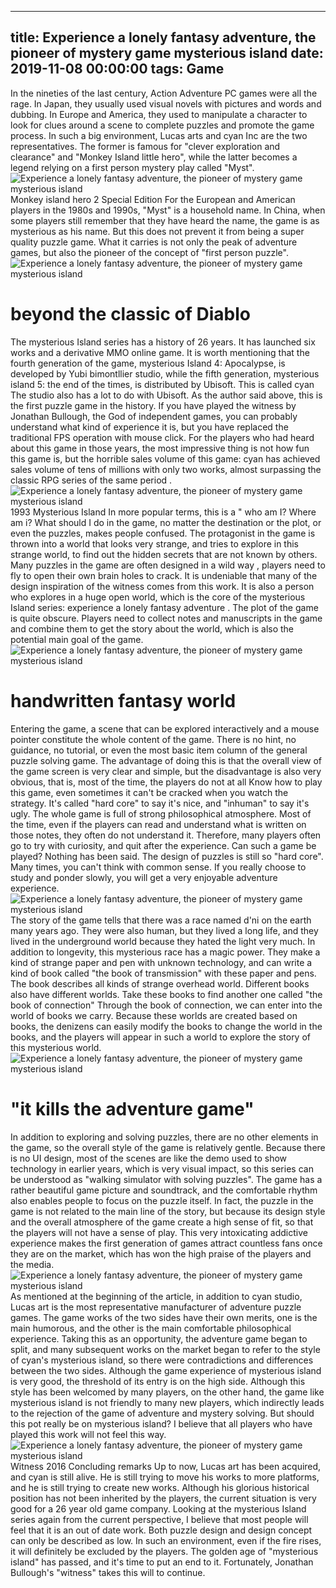 
---
title: Experience a lonely fantasy adventure, the pioneer of mystery game mysterious island
date: 2019-11-08 00:00:00
tags:  Game
---
In the nineties of the last century, Action Adventure PC games were all the rage. In Japan, they usually used visual novels with pictures and words and dubbing. In Europe and America, they used to manipulate a character to look for clues around a scene to complete puzzles and promote the game process. In such a big environment, Lucas arts and cyan Inc are the two representatives. The former is famous for "clever exploration and clearance" and "Monkey Island little hero", while the latter becomes a legend relying on a first person mystery play called "Myst".
![Experience a lonely fantasy adventure, the pioneer of mystery game mysterious island](cc1a3e6f1777415492e8d2775439e6e9.jpg)
Monkey island hero 2 Special Edition
For the European and American players in the 1980s and 1990s, "Myst" is a household name. In China, when some players still remember that they have heard the name, the game is as mysterious as his name. But this does not prevent it from being a super quality puzzle game. What it carries is not only the peak of adventure games, but also the pioneer of the concept of "first person puzzle".  
![Experience a lonely fantasy adventure, the pioneer of mystery game mysterious island](0f93c70f4ecf494abff59bec1a6fd96f.jpg)
# beyond the classic of Diablo
The mysterious Island series has a history of 26 years. It has launched six works and a derivative MMO online game. It is worth mentioning that the fourth generation of the game, mysterious Island 4: Apocalypse, is developed by Yubi bimontllier studio, while the fifth generation, mysterious island 5: the end of the times, is distributed by Ubisoft. This is called cyan The studio also has a lot to do with Ubisoft.
As the author said above, this is the first puzzle game in the history. If you have played the witness by Jonathan Bullough, the God of independent games, you can probably understand what kind of experience it is, but you have replaced the traditional FPS operation with mouse click. For the players who had heard about this game in those years, the most impressive thing is not how fun this game is, but the horrible sales volume of this game:   cyan has achieved sales volume of tens of millions with only two works, almost surpassing the classic RPG series of the same period  .
![Experience a lonely fantasy adventure, the pioneer of mystery game mysterious island](77829cf52b3c426599fdb952cfa02a0e.jpg)
1993 Mysterious Island
In more popular terms, this is a "  who am I? Where am i? What should I do   in the game, no matter the destination or the plot, or even the puzzles, makes people confused. The protagonist in the game is thrown into a world that looks very strange, and tries to explore in this strange world, to find out the hidden secrets that are not known by others. Many puzzles in the game are often designed in a wild way , players need to fly to open their own brain holes to crack. It is undeniable that many of the design inspiration of the witness comes from this work. It is also a person who explores in a huge open world, which is the core of the mysterious Island series:   experience a lonely fantasy adventure  . The plot of the game is quite obscure. Players need to collect notes and manuscripts in the game and combine them to get the story about the world, which is also the potential main goal of the game.
![Experience a lonely fantasy adventure, the pioneer of mystery game mysterious island](7e5a6820f7a1417691881aa0bdd7ffaa.jpg)
# handwritten fantasy world
Entering the game, a scene that can be explored interactively and a mouse pointer constitute the whole content of the game. There is no hint, no guidance, no tutorial, or even the most basic item column of the general puzzle solving game. The advantage of doing this is that the overall view of the game screen is very clear and simple, but the disadvantage is also very obvious, that is, most of the time, the players do not at all Know how to play this game, even sometimes it can't be cracked when you watch the strategy. It's called "hard core" to say it's nice, and "inhuman" to say it's ugly.
The whole game is full of strong philosophical atmosphere. Most of the time, even if the players can read and understand what is written on those notes, they often do not understand it. Therefore, many players often go to try with curiosity, and quit after the experience. Can such a game be played? Nothing has been said. The design of puzzles is still so "hard core". Many times, you can't think with common sense. If you really choose to study and ponder slowly, you will get a very enjoyable adventure experience.
![Experience a lonely fantasy adventure, the pioneer of mystery game mysterious island](752e5c01377a4c218fb7215d5d59a529.jpg)
The story of the game tells that there was a race named d'ni on the earth many years ago. They were also human, but they lived a long life, and they lived in the underground world because they hated the light very much. In addition to longevity, this mysterious race has a magic power. They make a kind of strange paper and pen with unknown technology, and can write a kind of book called "the book of transmission" with these paper and pens. The book describes all kinds of strange overhead world. Different books also have different worlds. Take these books to find another one called "the book of connection" Through the book of connection, we can enter into the world of books we carry. Because these worlds are created based on books, the denizens can easily modify the books to change the world in the books, and the players will appear in such a world to explore the story of this mysterious world.
![Experience a lonely fantasy adventure, the pioneer of mystery game mysterious island](46fe9d3e202347299f9a258b8b355d66.jpg)
#  "it kills the adventure game"
In addition to exploring and solving puzzles, there are no other elements in the game, so the overall style of the game is relatively gentle. Because there is no UI design, most of the scenes are like the demo used to show technology in earlier years, which is very visual impact, so this series can be understood as "walking simulator with solving puzzles". The game has a rather beautiful game picture and soundtrack, and the comfortable rhythm also enables people to focus on the puzzle itself. In fact, the puzzle in the game is not related to the main line of the story, but because its design style and the overall atmosphere of the game create a high sense of fit, so that the players will not have a sense of play. This very intoxicating addictive experience makes the first generation of games attract countless fans once they are on the market, which has won the high praise of the players and the media.
![Experience a lonely fantasy adventure, the pioneer of mystery game mysterious island](5febef691d55428f99045477e41f2d82.jpg)
As mentioned at the beginning of the article, in addition to cyan studio, Lucas art is the most representative manufacturer of adventure puzzle games. The game works of the two sides have their own merits, one is the main humorous, and the other is the main comfortable philosophical experience. Taking this as an opportunity, the adventure game began to split, and many subsequent works on the market began to refer to the style of cyan's mysterious island, so there were contradictions and differences between the two sides. Although the game experience of mysterious island is very good, the threshold of its entry is on the high side. Although this style has been welcomed by many players, on the other hand, the game like mysterious island is not friendly to many new players, which indirectly leads to the rejection of the game of adventure and mystery solving. But should this pot really be on mysterious island? I believe that all players who have played this work will not feel this way.
![Experience a lonely fantasy adventure, the pioneer of mystery game mysterious island](5b8010be208c450691ecf01c11c52653.jpg)
Witness 2016
Concluding remarks
Up to now, Lucas art has been acquired, and cyan is still alive. He is still trying to move his works to more platforms, and he is still trying to create new works. Although his glorious historical position has not been inherited by the players, the current situation is very good for a 26 year old game company. Looking at the mysterious Island series again from the current perspective, I believe that most people will feel that it is an out of date work. Both puzzle design and design concept can only be described as low. In such an environment, even if the fire rises, it will definitely be excluded by the players. The golden age of "mysterious island" has passed, and it's time to put an end to it. Fortunately, Jonathan Bullough's "witness" takes this will to continue.